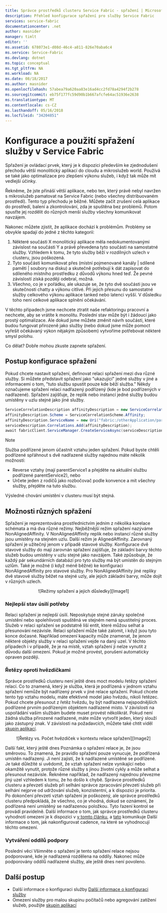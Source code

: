 ```yaml
---
title: Správce prostředků clusteru Service Fabric - spřažení | Microsoft Docs
description: Přehled konfigurace spřažení pro služby Service Fabric
services: service-fabric
documentationcenter: .net
author: masnider
manager: timlt
editor: ''
ms.assetid: 678073e1-d08d-46c4-a811-826e70aba6c4
ms.service: Service-Fabric
ms.devlang: dotnet
ms.topic: conceptual
ms.tgt_pltfrm: NA
ms.workload: NA
ms.date: 08/18/2017
ms.author: masnider
ms.openlocfilehash: 57abea79a620aa83e16ad4cc2fd78a4294f2b278
ms.sourcegitcommit: eb75f177fc59d90b1b667afcfe64ac51936e2638
ms.translationtype: MT
ms.contentlocale: cs-CZ
ms.lasthandoff: 05/16/2018
ms.locfileid: "34204851"
---
```

# <a name="configuring-and-using-service-affinity-in-service-fabric"></a>Konfigurace a použití spřažení služby v Service Fabric
Spřažení je ovládací prvek, který je k dispozici především ke zjednodušení přechodu větší monolitický aplikací do cloudu a mikroslužeb world. Používá se také jako optimalizace pro zlepšení výkonu služeb, i když tak může mít vedlejší účinky.

Řekněme, že jste přináší větší aplikace, nebo ten, který právě nebyl navržen s mikroslužeb pamatovat na Service Fabric (nebo všechny distribuovaném prostředí). Tento typ přechodu je běžné. Můžete začít zrušení celá aplikace do prostředí, balení a zkontrolování, zda je spuštěna bez problémů. Potom spusťte jej rozdělit do různých menší služby všechny komunikovat navzájem.

Nakonec můžete zjistit, že aplikace dochází k problémům. Problémy se obvykle spadají do jedné z těchto kategorií:

1. Některé součásti X monolitický aplikace měla nedokumentovanými závislost na součásti Y a právě převedena tyto součásti na samostatné služby. Vzhledem k tomu, že tyto služby běží v rozdílných uzlech v clusteru, jsou poškozená.
2. Tyto součásti komunikovat přes (místní pojmenované kanály | sdílené paměti | soubory na disku) a skutečně potřebují k dát zapisovat do sdíleného místního prostředku z důvodů výkonu hned teď. Že pevné závislostí získá později odebral, možná.
3. Všechno, co je v pořádku, ale ukazuje se, že tyto dvě součásti jsou ve skutečnosti chatty a výkonu citlivé. Při jejich přesunu do samostatné služby celkového výkonu aplikace tanked nebo latenci vyšší. V důsledku toho není celkové aplikace splnění očekávání.

V těchto případech jsme nechcete ztratit naše refaktoringu pracovní a nechcete, aby se vrátíte k monolitu. Poslední stav může být i žádoucí jako prostý optimalizace. Ale dokud jsme můžete změnit návrh součásti, které budou fungovat přirozeně jako služby (nebo dokud jsme může pomoct vyřešit očekávaný výkon nějakým způsobem) vytvoříme potřebovat některé smysl polohu.

Co dělat? Dobře mohou zkuste zapnete spřažení.

## <a name="how-to-configure-affinity"></a>Postup konfigurace spřažení
Pokud chcete nastavit spřažení, definovat relaci spřažení mezi dva různé služby. Si můžete představit spřažení jako "ukazující" jedné služby v jiné a informacemi o tom, "tuto službu spustit pouze kde běží služba." Někdy označujeme spřažení relaci nadřazený podřízený (kde je bod podřízených v nadřazené). Spřažení zajišťuje, že replik nebo instancí jedné služby budou umístěny v uzlu stejné jako jiné služby.

```csharp
ServiceCorrelationDescription affinityDescription = new ServiceCorrelationDescription();
affinityDescription.Scheme = ServiceCorrelationScheme.Affinity;
affinityDescription.ServiceName = new Uri("fabric:/otherApplication/parentService");
serviceDescription.Correlations.Add(affinityDescription);
await fabricClient.ServiceManager.CreateServiceAsync(serviceDescription);
```

> [!NOTE]
> Služba podřízené jenom účastnit vztahu jeden spřažení. Pokud byste chtěli podřízené spřáhnout s dvě nadřazené služby najednou máte několik možností:
> - Reverse vztahy (mají parentService1 a přejděte na aktuální službu podřízené parentService2), nebo
> - Určete jeden z rodičů jako rozbočovač podle konvence a mít všechny služby, přejděte na tuto službu. 
>
> Výsledné chování umístění v clusteru musí být stejná.
>

## <a name="different-affinity-options"></a>Možnosti různých spřažení
Spřažení je reprezentována prostřednictvím jedním z několika korelace schémata a má dva různé režimy. Nejběžnější režim spřažení nazýváme NonAlignedAffinity. V NonAlignedAffinity replik nebo instancí různé služby jsou umístěny na stejném uzlu. Další režim je AlignedAffinity. Zarovnaný spřažení je užitečný jenom v případě stavové služby. Konfigurace dvě stavové služby do mají zarovnán spřažení zajišťuje, že základní barvy těchto služeb budou umístěny v uzlu stejné jako navzájem. Také způsobuje, že každý pár sekundárních databází pro tyto služby má být umístěn do stejným uzlům. Také je možné (i když méně běžné) ke konfiguraci NonAlignedAffinity pro stavové služby. Pro NonAlignedAffinity jiné repliky dvě stavové služby běžet na stejné uzly, ale jejich základní barvy, může dojít v různých uzlech.

<center>
![Režimy spřažení a jejich důsledky][Image1]
</center>

### <a name="best-effort-desired-state"></a>Nejlepší stav úsilí potřeby
Relaci spřažení je nejlepší úsilí. Neposkytuje stejné záruky společné umístění nebo spolehlivosti spuštěná ve stejném nemá spustitelný proces. Služeb v relaci spřažení se podstatně liší entit, které můžou selhat a přesunování nezávisle. Relaci spřažení může také zalomit, i když jsou tyto konce dočasné. Například omezení kapacity může znamenat, že jenom některé objekty služby v relaci spřažení vejde na daný uzel. V těchto případech i v případě, že je na místě, vztah spřažení ji nelze vynutit z důvodu další omezení. Pokud je možné provést, porušení automaticky opraven později.

### <a name="chains-vs-stars"></a>Řetězy oproti hvězdičkami
Správce prostředků clusteru není ještě dnes moct modelu řetězy spřažení relací. Co to znamená, který je služba, která je podřízená v jednom vztahu spřažení nemůže být nadřízený prvek v jiné relace spřažení. Pokud chcete tento typ vztahu modelu, máte efektivně model jako hvězdu, nikoli řetězec. Pokud chcete přesunout z řetěz hvězdu, by být nadřazena nejspodnějších podřízené prvním podřízeným objektem nadřazené místo. V závislosti na uspořádání vašim službám budete muset provést několikrát. Pokud není žádná služba přirozené nadřazené, máte může vytvořit jeden, který slouží jako zástupný znak. V závislosti na požadavcích, můžete také chtít viděl [skupin aplikací](service-fabric-cluster-resource-manager-application-groups.md).

<center>
![Řetězy vs. Počet hvězdiček v kontextu relace spřažení][Image2]
</center>

Další fakt, který ještě dnes Poznámka o spřažení relace je, že jsou směrovou. To znamená, že pravidlo spřažení pouze vynucuje, že podřízená umístěn nadřazený. Ji není zajistí, že k nadřazené umístěné se podřízené. Je také důležité si uvědomit, že vztah spřažení nelze vynikající nebo okamžitě vynutit, protože různé služby s jinou životní cykly a může selhat a přesunout nezávisle. Řekněme například, že nadřazený najednou převezme jiný uzel vzhledem k tomu, že ho došlo k chybě. Správce prostředků clusteru a převzetí služeb při selhání správce zpracování převzetí služeb při selhání nejprve od udržování služeb, konzistentní, a k dispozici je priorita. Po dokončení převzetí vztah spřažení je poškozený, ale správce prostředků clusteru předpokládá, že všechno, co je vhodná, dokud se oznámení, že podřízená není umístěný se nadřazenou položkou. Tyto řazení kontrol se provádí pravidelně. Další informace o tom, jak správce prostředků clusteru vyhodnotí omezení je k dispozici v [v tomto článku](service-fabric-cluster-resource-manager-management-integration.md#constraint-types), a [tato](service-fabric-cluster-resource-manager-balancing.md) komunikuje Další informace o tom, jak nakonfigurovat cadence, na které se vyhodnocují těchto omezení.   


### <a name="partitioning-support"></a>Vytváření oddílů podpory
Poslední věcí Všimněte o spřažení je tento spřažení relace nejsou podporované, kde je nadřazená rozdělena na oddíly. Nakonec může podporovány oddílů nadřazené služby, ale ještě dnes není povoleno.

## <a name="next-steps"></a>Další postup
- Další informace o konfiguraci služby [Další informace o konfiguraci služby](service-fabric-cluster-resource-manager-configure-services.md)
- Omezení služby pro malou skupinu počítačů nebo agregování zatížení služeb, použijte [skupin aplikací](service-fabric-cluster-resource-manager-application-groups.md)

[Image1]:./media/service-fabric-cluster-resource-manager-advanced-placement-rules-affinity/cluster-resrouce-manager-affinity-modes.png
[Image2]:./media/service-fabric-cluster-resource-manager-advanced-placement-rules-affinity/cluster-resource-manager-chains-vs-stars.png